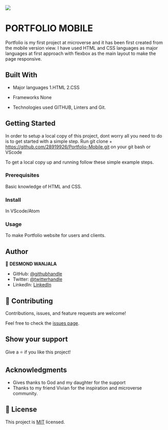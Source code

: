 ![](https://img.shields.io/badge/Microverse-blueviolet)

# PORTFOLIO MOBILE 

Portfolio is my first project at microverse and it has been first created from the mobile version view.
I have used HTML and CSS  languages as major languages at first approach with flexbox as the main layout to make the page responsive.


## Built With

- Major languages
 1.HTML
 2.CSS

- Frameworks
  None

- Technologies used
  GITHUB, Linters and Git.


## Getting Started

In order to setup a local copy of this project, dont worry all you need to do is to get started with a simple step.
Run git clone + https://github.com/28919926/Portfolio-Mobile.git on your git bash or VScode


To get a local copy up and running follow these simple example steps.

### Prerequisites
Basic knowledge of HTML and CSS.


### Install
In VScode/Atom

### Usage
To make Portfolio website for users and clients.

## Author

👤 **DESMOND WANJALA**

- GitHub: [@githubhandle](https://github.com/28919926)
- Twitter: [@twitterhandle](https://twitter.com/wanjala_desmond)
- LinkedIn: [LinkedIn](https://www.linkedin.com/in/wanjala-desmond-000927b6/)


## 🤝 Contributing

Contributions, issues, and feature requests are welcome!

Feel free to check the [issues page](../../issues/).

## Show your support

Give a ⭐️ if you like this project!

## Acknowledgments

- Gives thanks to God and my daughter for the support 
- Thanks to my friend Vivian for the inspiration and microverse community.

## 📝 License

This project is [MIT](./LICENSE) licensed.

